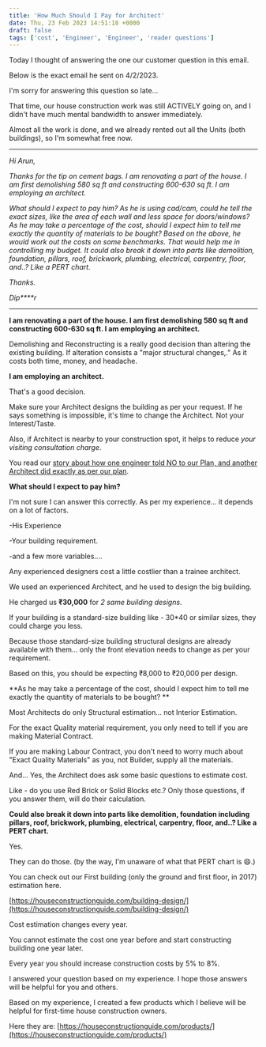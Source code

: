 ```yaml
---
title: 'How Much Should I Pay for Architect'
date: Thu, 23 Feb 2023 14:51:18 +0000
draft: false
tags: ['cost', 'Engineer', 'Engineer', 'reader questions']
---
```


Today I thought of answering the one our customer question in this email. 

Below is the exact email he sent on 4/2/2023. 

I'm sorry for answering this question so late... 

That time, our house construction work was still ACTIVELY going on, and I didn't have much mental bandwidth to answer immediately. 

Almost all the work is done, and we already rented out all the Units (both buildings), so I'm somewhat free now. 

* * *

_Hi Arun,_

_Thanks for the tip on cement bags. I am renovating a part of the house. I am first demolishing 580 sq ft and constructing 600-630 sq ft. I am employing an architect._

_What should I expect to pay him? As he is using cad/cam, could he tell the exact sizes, like the area of each wall and less space for doors/windows? As he may take a percentage of the cost, should I expect him to tell me exactly the quantity of materials to be bought? Based on the above, he would work out the costs on some benchmarks. That would help me in controlling my budget. It could also break it down into parts like demolition, foundation, pillars, roof, brickwork, plumbing, electrical, carpentry, floor, and..? Like a PERT chart._

_Thanks._

_Dip\*\*\*\*r_

* * *

**I am renovating a part of the house. I am first demolishing 580 sq ft and constructing 600-630 sq ft. I am employing an architect.**

Demolishing and Reconstructing is a really good decision than altering the existing building. If alteration consists a "major structural changes,." As it costs both time, money, and headache.

**I am employing an architect.**

That's a good decision. 

Make sure your Architect designs the building as per your request. If he says something is impossible, it's time to change the Architect. Not your Interest/Taste. 

Also, if Architect is nearby to your construction spot, it helps to reduce _your visiting consultation charge_. 

You read our [story about how one engineer told NO to our Plan, and another Architect did exactly as per our plan](https://houseconstructionguide.com/building-design/). 

**What should I expect to pay him?**

I'm not sure I can answer this correctly. As per my experience… it depends on a lot of factors.

\-His Experience

\-Your building requirement. 

\-and a few more variables…. 

Any experienced designers cost a little costlier than a trainee architect. 

We used an experienced Architect, and he used to design the big building. 

He charged us **₹30,000** for _2 same building designs_. 

If your building is a standard-size building like - 30\*40 or similar sizes, they could charge you less. 

Because those standard-size building structural designs are already available with them… only the front elevation needs to change as per your requirement. 

Based on this, you should be expecting ₹8,000 to ₹20,000 per design. 

**As he may take a percentage of the cost, should I expect him to tell me exactly the quantity of materials to be bought? **

Most Architects do only Structural estimation… not Interior Estimation. 

For the exact Quality material requirement, you only need to tell if you are making Material Contract. 

If you are making Labour Contract, you don't need to worry much about "Exact Quality Materials" as you, not Builder, supply all the materials.

And... Yes, the Architect does ask some basic questions to estimate cost. 

Like - do you use Red Brick or Solid Blocks etc.? Only those questions, if you answer them, will do their calculation. 

**Could also break it down into parts like demolition, foundation including pillars, roof, brickwork, plumbing, electrical, carpentry, floor, and..? Like a PERT chart.**

Yes. 

They can do those. (by the way, I'm unaware of what that PERT chart is 😄.)

You can check out our First building (only the ground and first floor, in 2017) estimation here. 

[https://houseconstructionguide.com/building-design/](https://houseconstructionguide.com/building-design/)

Cost estimation changes every year. 

You cannot estimate the cost one year before and start constructing building one year later. 

Every year you should increase construction costs by 5% to 8%. 

I answered your question based on my experience. I hope those answers will be helpful for you and others. 

Based on my experience, I created a few products which I believe will be helpful for first-time house construction owners.

Here they are: [https://houseconstructionguide.com/products/](https://houseconstructionguide.com/products/)